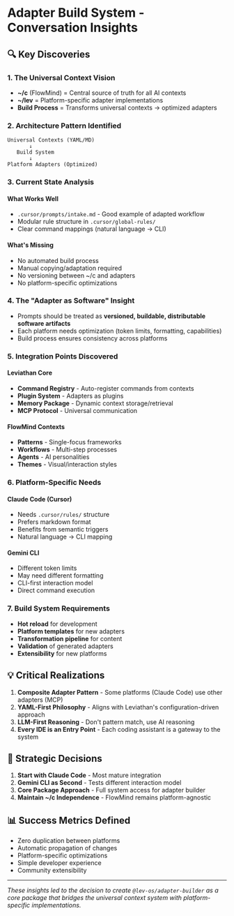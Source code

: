 # Adapter Build System - Conversation Insights

## 🔍 Key Discoveries

### 1. The Universal Context Vision

- **~/c** (FlowMind) = Central source of truth for all AI contexts
- **~/lev** = Platform-specific adapter implementations
- **Build Process** = Transforms universal contexts → optimized adapters

### 2. Architecture Pattern Identified

```
Universal Contexts (YAML/MD)
       ↓
   Build System
       ↓
Platform Adapters (Optimized)
```

### 3. Current State Analysis

#### What Works Well

- `.cursor/prompts/intake.md` - Good example of adapted workflow
- Modular rule structure in `.cursor/global-rules/`
- Clear command mappings (natural language → CLI)

#### What's Missing

- No automated build process
- Manual copying/adaptation required
- No versioning between ~/c and adapters
- No platform-specific optimizations

### 4. The "Adapter as Software" Insight

- Prompts should be treated as **versioned, buildable, distributable software artifacts**
- Each platform needs optimization (token limits, formatting, capabilities)
- Build process ensures consistency across platforms

### 5. Integration Points Discovered

#### Leviathan Core

- **Command Registry** - Auto-register commands from contexts
- **Plugin System** - Adapters as plugins
- **Memory Package** - Dynamic context storage/retrieval
- **MCP Protocol** - Universal communication

#### FlowMind Contexts

- **Patterns** - Single-focus frameworks
- **Workflows** - Multi-step processes
- **Agents** - AI personalities
- **Themes** - Visual/interaction styles

### 6. Platform-Specific Needs

#### Claude Code (Cursor)

- Needs `.cursor/rules/` structure
- Prefers markdown format
- Benefits from semantic triggers
- Natural language → CLI mapping

#### Gemini CLI

- Different token limits
- May need different formatting
- CLI-first interaction model
- Direct command execution

### 7. Build System Requirements

- **Hot reload** for development
- **Platform templates** for new adapters
- **Transformation pipeline** for content
- **Validation** of generated adapters
- **Extensibility** for new platforms

## 💡 Critical Realizations

1. **Composite Adapter Pattern** - Some platforms (Claude Code) use other adapters (MCP)
2. **YAML-First Philosophy** - Aligns with Leviathan's configuration-driven approach
3. **LLM-First Reasoning** - Don't pattern match, use AI reasoning
4. **Every IDE is an Entry Point** - Each coding assistant is a gateway to the system

## 🎯 Strategic Decisions

1. **Start with Claude Code** - Most mature integration
2. **Gemini CLI as Second** - Tests different interaction model
3. **Core Package Approach** - Full system access for adapter builder
4. **Maintain ~/c Independence** - FlowMind remains platform-agnostic

## 📊 Success Metrics Defined

- Zero duplication between platforms
- Automatic propagation of changes
- Platform-specific optimizations
- Simple developer experience
- Community extensibility

---

_These insights led to the decision to create `@lev-os/adapter-builder` as a core package that bridges the universal context system with platform-specific implementations._
